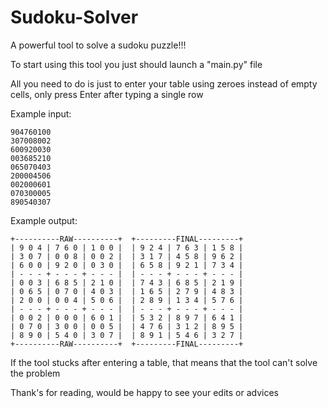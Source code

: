 # Sudoku-Solver
A powerful tool to solve a sudoku puzzle!!!

To start using this tool you just should launch a "main.py" file

All you need to do is just to enter your table using zeroes instead of empty cells, only press Enter after typing a single row

Example input:



    904760100
    307008002
    600920030
    003685210
    065070403
    200004506
    002000601
    070300005
    890540307
Example output:

    +----------RAW----------+  +---------FINAL---------+
    | 9 0 4 | 7 6 0 | 1 0 0 |  | 9 2 4 | 7 6 3 | 1 5 8 |
    | 3 0 7 | 0 0 8 | 0 0 2 |  | 3 1 7 | 4 5 8 | 9 6 2 |
    | 6 0 0 | 9 2 0 | 0 3 0 |  | 6 5 8 | 9 2 1 | 7 3 4 |
    | - - - + - - - + - - - |  | - - - + - - - + - - - |
    | 0 0 3 | 6 8 5 | 2 1 0 |  | 7 4 3 | 6 8 5 | 2 1 9 |
    | 0 6 5 | 0 7 0 | 4 0 3 |  | 1 6 5 | 2 7 9 | 4 8 3 |
    | 2 0 0 | 0 0 4 | 5 0 6 |  | 2 8 9 | 1 3 4 | 5 7 6 |
    | - - - + - - - + - - - |  | - - - + - - - + - - - |
    | 0 0 2 | 0 0 0 | 6 0 1 |  | 5 3 2 | 8 9 7 | 6 4 1 |
    | 0 7 0 | 3 0 0 | 0 0 5 |  | 4 7 6 | 3 1 2 | 8 9 5 |
    | 8 9 0 | 5 4 0 | 3 0 7 |  | 8 9 1 | 5 4 6 | 3 2 7 |
    +----------RAW----------+  +---------FINAL---------+

If the tool stucks after entering a table, that means that the tool can't solve the problem

Thank's for reading, would be happy to see your edits or advices

